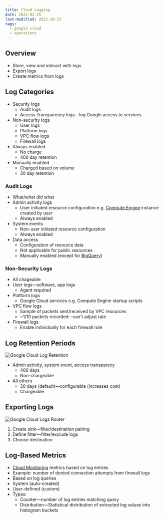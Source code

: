 ```yaml
---
title: Cloud Logging
date: 2022-02-25
last-modified: 2023-10-23
tags:
  - google cloud
  - operations
---
```


## Overview

- Store, view and interact with logs
- Export logs
- Create metrics from logs

## Log Categories

- Security logs
	- Audit logs
	- Access Transparency logs—log Google access to services
- Non-security logs
	- User logs
	- Platform logs
	- VPC flow logs
	- Firewall logs
- Always enabled
	- No charge
	- 400 day retention
- Manually enabled
	- Charged based on volume
	- 30 day retention

### Audit Logs

- What/what did what
- Admin activity logs
	- User initiated resource configuration e.g. [Compute Engine](notes/Compute%20Engine.md) instance created by user
	- Always enabled
- System events
	- Non-user initiated resource configuration
	- Always enabled
- Data access
	- Configuration of resource data
	- Not applicable for public resources
	- Manually enabled (except for [BigQuery](notes/BigQuery.md))

### Non-Security Logs

- All chageable
- User logs—software, app logs
	- Agent required
- Platform logs
	- Google Cloud services e.g. Compute Engine startup scripts
- VPC flow logs
	- Sample of packets sent/received by VPC resources
	- ~1/10 packets recorded—can't adjust rate
- Firewall logs
	- Enable individually for each firewall rule

## Log Retention Periods

![Google Cloud Log Retention](files/google_cloud_log_retention.svg)

- Admin activity, system event, access transparecy
	- 400 days
	- Non-chargeable
- All others
	- 30 days (default)—configurable (increases cost)
	- Chargeable

## Exporting Logs

![Google Cloud Logs Router](files/google_cloud_logs_router.svg)

1. Create sink—filter/destination pairing
2. Define filter—filter/exclude logs
3. Choose destination

## Log-Based Metrics

- [Cloud Monitoring](notes/Cloud%20Monitoring.md) metrics based on log entries
- Example: number of denied connection attempts from firewall logs
- Based on log queries
- System (auto-created)
- User-defined (custom)
- Types:
	- Counter—number of log entries matching query
	- Distribution—Statistical distribution of extracted log values into histogram buckets
